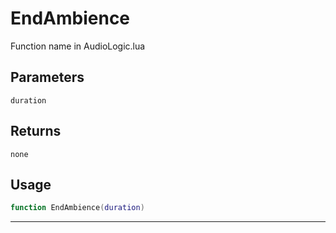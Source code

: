 # EndAmbience
Function name in AudioLogic.lua
## Parameters
`duration`
## Returns
`none`
## Usage
```lua
function EndAmbience(duration)
```
---
